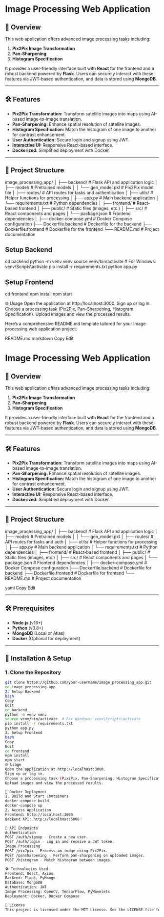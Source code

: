 # Image Processing Web Application

## 🚀 Overview
This web application offers advanced image processing tasks including:
1. **Pix2Pix Image Transformation**
2. **Pan-Sharpening**
3. **Histogram Specification**

It provides a user-friendly interface built with **React** for the frontend and a robust backend powered by **Flask**. Users can securely interact with these features via JWT-based authentication, and data is stored using **MongoDB**.

---

## 🛠 Features
- **Pix2Pix Transformation:** Transform satellite images into maps using AI-based image-to-image translation.
- **Pan-Sharpening:** Enhance spatial resolution of satellite images.
- **Histogram Specification:** Match the histogram of one image to another for contrast enhancement.
- **User Authentication:** Secure login and signup using JWT.
- **Interactive UI:** Responsive React-based interface.
- **Dockerized:** Simplified deployment with Docker.

---

## 📁 Project Structure
image_processing_app/
│
├── backend/                   # Flask API and application logic
│   ├── model/                 # Pretrained models
│   │   └── gen_model.pkl      # Pix2Pix model file
│   ├── routes/                # API routes for tasks and authentication
│   ├── utils/                 # Helper functions for processing
│   ├── app.py                 # Main backend application
│   └── requirements.txt       # Python dependencies
│
├── frontend/                  # React-based frontend
│   ├── public/                # Static files (images, etc.)
│   ├── src/                   # React components and pages
│   └── package.json           # Frontend dependencies
│
├── docker-compose.yml         # Docker Compose configuration
├── Dockerfile.backend         # Dockerfile for the backend
├── Dockerfile.frontend        # Dockerfile for the frontend
└── README.md                  # Project documentation


## Setup Backend
cd backend
python -m venv venv
source venv/bin/activate  # For Windows: venv\Scripts\activate
pip install -r requirements.txt
python app.py

## Setup Frontend
cd frontend
npm install
npm start

🌐 Usage
Open the application at http://localhost:3000.
Sign up or log in.
Choose a processing task (Pix2Pix, Pan-Sharpening, Histogram Specification).
Upload images and view the processed results.


Here’s a comprehensive README.md template tailored for your image processing web application project:

README.md
markdown
Copy
Edit
# Image Processing Web Application

## 🚀 Overview
This web application offers advanced image processing tasks including:
1. **Pix2Pix Image Transformation**
2. **Pan-Sharpening**
3. **Histogram Specification**

It provides a user-friendly interface built with **React** for the frontend and a robust backend powered by **Flask**. Users can securely interact with these features via JWT-based authentication, and data is stored using **MongoDB**.

---

## 🛠 Features
- **Pix2Pix Transformation:** Transform satellite images into maps using AI-based image-to-image translation.
- **Pan-Sharpening:** Enhance spatial resolution of satellite images.
- **Histogram Specification:** Match the histogram of one image to another for contrast enhancement.
- **User Authentication:** Secure login and signup using JWT.
- **Interactive UI:** Responsive React-based interface.
- **Dockerized:** Simplified deployment with Docker.

---

## 📁 Project Structure
image_processing_app/ │ ├── backend/ # Flask API and application logic │ ├── model/ # Pretrained models │ │ └── gen_model.pkl │ ├── routes/ # API routes for tasks and auth │ ├── utils/ # Helper functions for processing │ ├── app.py # Main backend application │ └── requirements.txt # Python dependencies │ ├── frontend/ # React-based frontend │ ├── public/ # Static files (images, etc.) │ ├── src/ # React components and pages │ └── package.json # Frontend dependencies │ ├── docker-compose.yml # Docker Compose configuration ├── Dockerfile.backend # Dockerfile for backend ├── Dockerfile.frontend # Dockerfile for frontend └── README.md # Project documentation

yaml
Copy
Edit

---

## 🛠 Prerequisites
- **Node.js** (v16+)
- **Python** (v3.8+)
- **MongoDB** (Local or Atlas)
- **Docker** (Optional for deployment)

---

## 🔧 Installation & Setup

### 1. Clone the Repository
```bash
git clone https://github.com/your-username/image_processing_app.git
cd image_processing_app
2. Setup Backend
bash
Copy
Edit
cd backend
python -m venv venv
source venv/bin/activate  # For Windows: venv\Scripts\activate
pip install -r requirements.txt
python app.py
3. Setup Frontend
bash
Copy
Edit
cd frontend
npm install
npm start
🌐 Usage
Open the application at http://localhost:3000.
Sign up or log in.
Choose a processing task (Pix2Pix, Pan-Sharpening, Histogram Specification).
Upload images and view the processed results.

🐳 Docker Deployment
1. Build and Start Containers
docker-compose build
docker-compose up
2. Access Application
Frontend: http://localhost:3000
Backend API: http://localhost:5000

📂 API Endpoints
Authentication
POST /auth/signup - Create a new user.
POST /auth/login - Log in and receive a JWT token.
Image Processing
POST /pix2pix - Process an image using Pix2Pix.
POST /pansharpening - Perform pan-sharpening on uploaded images.
POST /histogram - Match histogram between images.

🛠 Technologies Used
Frontend: React, Axios
Backend: Flask, PyMongo
Database: MongoDB
Authentication: JWT
Image Processing: OpenCV, TensorFlow, PyWavelets
Deployment: Docker, Docker Compose

📝 License
This project is licensed under the MIT License. See the LICENSE file for details.






